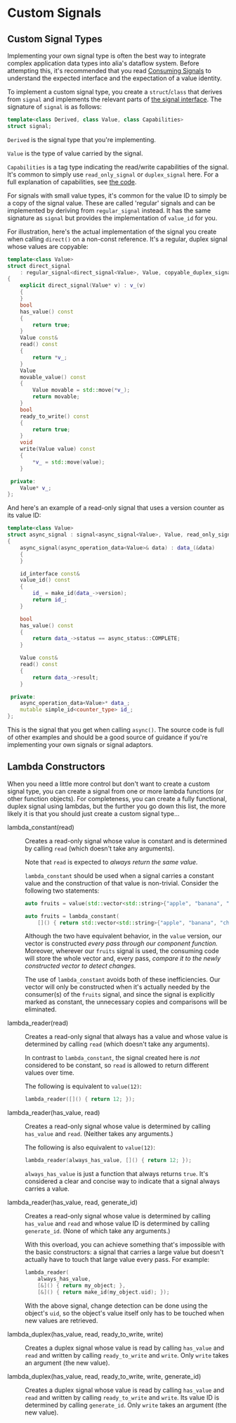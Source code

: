Custom Signals
==============

Custom Signal Types
-------------------

Implementing your own signal type is often the best way to integrate complex
application data types into alia's dataflow system. Before attempting this, it's
recommended that you read [Consuming Signals](consuming-signals.md) to
understand the expected interface and the expectation of a value identity.

To implement a custom signal type, you create a `struct`/`class` that derives
from `signal` and implements the relevant parts of [the signal
interface](consuming-signals.md#the-signal-interface). The signature of `signal`
is as follows:

```cpp
template<class Derived, class Value, class Capabilities>
struct signal;
```

`Derived` is the signal type that you're implementing.

`Value` is the type of value carried by the signal.

`Capabilities` is a tag type indicating the read/write capabilities of the
signal. It's common to simply use `read_only_signal` or `duplex_signal` here.
For a full explanation of capabilities, see [the
code](https://github.com/tmadden/alia/blob/master/src/alia/signals/core.hpp).

For signals with small value types, it's common for the value ID to simply be a
copy of the signal value. These are called 'regular' signals and can be
implemented by deriving from `regular_signal` instead. It has the same signature
as `signal` but provides the implementation of `value_id` for you.

For illustration, here's the actual implementation of the signal you create when
calling `direct()` on a non-const reference. It's a regular, duplex signal whose
values are copyable:

```cpp
template<class Value>
struct direct_signal
    : regular_signal<direct_signal<Value>, Value, copyable_duplex_signal>
{
    explicit direct_signal(Value* v) : v_(v)
    {
    }
    bool
    has_value() const
    {
        return true;
    }
    Value const&
    read() const
    {
        return *v_;
    }
    Value
    movable_value() const
    {
        Value movable = std::move(*v_);
        return movable;
    }
    bool
    ready_to_write() const
    {
        return true;
    }
    void
    write(Value value) const
    {
        *v_ = std::move(value);
    }

 private:
    Value* v_;
};
```

And here's an example of a read-only signal that uses a version counter as its
value ID:

```cpp
template<class Value>
struct async_signal : signal<async_signal<Value>, Value, read_only_signal>
{
    async_signal(async_operation_data<Value>& data) : data_(&data)
    {
    }

    id_interface const&
    value_id() const
    {
        id_ = make_id(data_->version);
        return id_;
    }

    bool
    has_value() const
    {
        return data_->status == async_status::COMPLETE;
    }

    Value const&
    read() const
    {
        return data_->result;
    }

 private:
    async_operation_data<Value>* data_;
    mutable simple_id<counter_type> id_;
};
```

This is the signal that you get when calling `async()`. The source code is full
of other examples and should be a good source of guidance if you're implementing
your own signals or signal adaptors.

Lambda Constructors
-------------------

When you need a little more control but don't want to create a custom signal
type, you can create a signal from one or more lambda functions (or other
function objects). For completeness, you can create a fully functional, duplex
signal using lambdas, but the further you go down this list, the more likely it
is that you should just create a custom signal type...

<dl>

<dt>lambda_constant(read)</dt><dd>

Creates a read-only signal whose value is constant and is determined by calling
`read` (which doesn't take any arguments).

Note that `read` is expected to *always return the same value.*

`lambda_constant` should be used when a signal carries a constant value and the
construction of that value is non-trivial. Consider the following two
statements:

```cpp
auto fruits = value(std::vector<std::string>{"apple", "banana", "cherry"});
```

```cpp
auto fruits = lambda_constant(
    []() { return std::vector<std::string>{"apple", "banana", "cherry"}; });
```

Although the two have equivalent behavior, in the `value` version, our vector is
constructed *every pass through our component function.* Moreover, wherever our
`fruits` signal is used, the consuming code will store the whole vector and,
every pass, *compare it to the newly constructed vector to detect changes.*

The use of `lambda_constant` avoids both of these inefficiencies. Our vector
will only be constructed when it's actually needed by the consumer(s) of the
`fruits` signal, and since the signal is explicitly marked as constant, the
unnecessary copies and comparisons will be eliminated.

<dt>lambda_reader(read)</dt><dd>

Creates a read-only signal that always has a value and whose value is determined
by calling `read` (which doesn't take any arguments).

In contrast to `lambda_constant`, the signal created here is *not* considered to
be constant, so `read` is allowed to return different values over time.

The following is equivalent to `value(12)`:

```cpp
lambda_reader([]() { return 12; });
```

</dd>

<dt>lambda_reader(has_value, read)</dt><dd>

Creates a read-only signal whose value is determined by calling `has_value` and
`read`. (Neither takes any arguments.)

The following is also equivalent to `value(12)`:

```cpp
lambda_reader(always_has_value, []() { return 12; });
```

`always_has_value` is just a function that always returns `true`. It's
considered a clear and concise way to indicate that a signal always carries a
value.
</dd>

<dt>lambda_reader(has_value, read, generate_id)</dt><dd>

Creates a read-only signal whose value is determined by calling `has_value` and
`read` and whose value ID is determined by calling `generate_id`. (None of which
take any arguments.)

With this overload, you can achieve something that's impossible with the
basic constructors: a signal that carries a large value but doesn't actually
have to touch that large value every pass. For example:

```cpp
lambda_reader(
    always_has_value,
    [&]() { return my_object; },
    [&]() { return make_id(my_object.uid); });
```

With the above signal, change detection can be done using the object's `uid`, so
the object's value itself only has to be touched when new values are retrieved.
</dd>

<dt>lambda_duplex(has_value, read, ready_to_write, write)</dt><dd>

Creates a duplex signal whose value is read by calling `has_value` and `read`
and written by calling `ready_to_write` and `write`. Only `write` takes an
argument (the new value).
</dd>

<dt>lambda_duplex(has_value, read, ready_to_write, write, generate_id)
</dt><dd>

Creates a duplex signal whose value is read by calling `has_value` and `read`
and written by calling `ready_to_write` and `write`. Its value ID is determined
by calling `generate_id`. Only `write` takes an argument (the new value).
</dd>

</dl>
